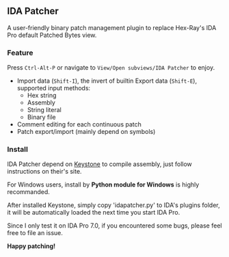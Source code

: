 ## IDA Patcher
A user-friendly binary patch management plugin to replace Hex-Ray's IDA Pro default Patched Bytes view.

### Feature
Press `Ctrl-Alt-P` or navigate to `View/Open subviews/IDA Patcher` to enjoy.
- Import data (`Shift-I`), the invert of builtin Export data (`Shift-E`), supported input methods:
    - Hex string
    - Assembly
    - String literal
    - Binary file
- Comment editing for each continuous patch
- Patch export/import (mainly depend on symbols)

### Install
IDA Patcher depend on [Keystone](http://www.keystone-engine.org/) to compile assembly, just follow instructions on their's site. 

For Windows users, install by **Python module for Windows** is highly recommanded.

After installed Keystone, simply copy 'idapatcher.py' to IDA's plugins folder, it will be automatically loaded the next time you start IDA Pro.

Since I only test it on IDA Pro 7.0, if you encountered some bugs, please feel free to file an issue.

**Happy patching!**